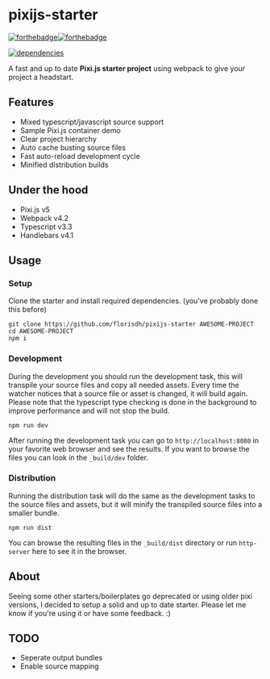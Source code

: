 # pixijs-starter
[![forthebadge](https://forthebadge.com/images/badges/built-with-love.svg)](https://forthebadge.com)[![forthebadge](https://forthebadge.com/images/badges/check-it-out.svg)](https://forthebadge.com)

[![dependencies](https://david-dm.org/florisdh/pixijs-starter.svg)](https://david-dm.org/florisdh/pixijs-starter)

A fast and up to date **Pixi.js starter project** using webpack to give your project a headstart.

## Features
- Mixed typescript/javascript source support
- Sample Pixi.js container demo
- Clear project hierarchy
- Auto cache busting source files
- Fast auto-reload development cycle
- Minified distribution builds

## Under the hood
- Pixi.js v5
- Webpack v4.2
- Typescript v3.3
- Handlebars v4.1

## Usage

### Setup
Clone the starter and install required dependencies. (you've probably done this before)
```
git clone https://github.com/florisdh/pixijs-starter AWESOME-PROJECT
cd AWESOME-PROJECT
npm i
```

### Development
During the development you should run the development task, this will transpile your source files and copy all needed assets. Every time the watcher notices that a source file or asset is changed, it will build again. Please note that the typescript type checking is done in the background to improve performance and will not stop the build.
```
npm run dev
```
After running the development task you can go to ``http://localhost:8080`` in your favorite web browser and see the results. If you want to browse the files you can look in the ``_build/dev`` folder.

### Distribution
Running the distribution task will do the same as the development tasks to the source files and assets, but it will minify the transpiled source files into a smaller bundle.
```
npm run dist
```
You can browse the resulting files in the ``_build/dist`` directory or run ``http-server`` here to see it in the browser.

## About
Seeing some other starters/boilerplates go deprecated or using older pixi versions, I decided to setup a solid and up to date starter. Please let me know if you're using it or have some feedback. :)

## TODO
- Seperate output bundles
- Enable source mapping
